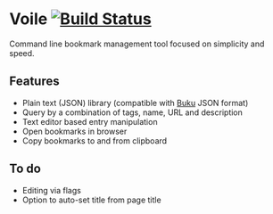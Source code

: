 # Voile [![Build Status](https://travis-ci.org/DanNixon/voile.svg?branch=master)](https://travis-ci.org/DanNixon/voile)

Command line bookmark management tool focused on simplicity and speed.

## Features

- Plain text (JSON) library (compatible with [Buku](https://github.com/jarun/buku) JSON format)
- Query by a combination of tags, name, URL and description
- Text editor based entry manipulation
- Open bookmarks in browser
- Copy bookmarks to and from clipboard

## To do

- Editing via flags
- Option to auto-set title from page title
